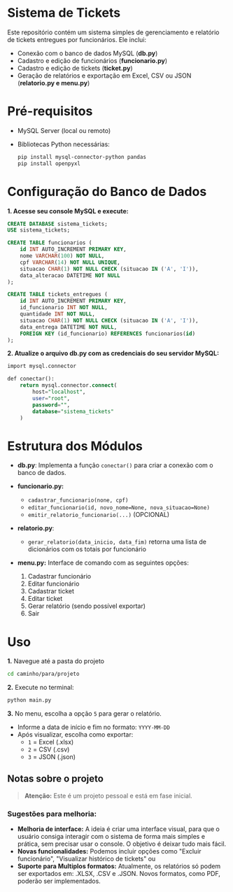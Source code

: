 # Sistema de Tickets
Este repositório contém um sistema simples de gerenciamento e relatório de tickets entregues por funcionários. Ele inclui:

- Conexão com o banco de dados MySQL (**db.py**)
- Cadastro e edição de funcionários (**funcionario.py**)
- Cadastro e edição de tickets (**ticket.py**)
- Geração de relatórios e exportação em Excel, CSV ou JSON (**relatorio.py e menu.py**)


# Pré-requisitos

- MySQL Server (local ou remoto)
- Bibliotecas Python necessárias:

  ```bash
  pip install mysql-connector-python pandas
  pip install openpyxl

# Configuração do Banco de Dados

**1. Acesse seu console MySQL e execute:**

```sql
CREATE DATABASE sistema_tickets;
USE sistema_tickets;

CREATE TABLE funcionarios (
    id INT AUTO_INCREMENT PRIMARY KEY,
    nome VARCHAR(100) NOT NULL,
    cpf VARCHAR(14) NOT NULL UNIQUE,
    situacao CHAR(1) NOT NULL CHECK (situacao IN ('A', 'I')),
    data_alteracao DATETIME NOT NULL
);

CREATE TABLE tickets_entregues (
    id INT AUTO_INCREMENT PRIMARY KEY,
    id_funcionario INT NOT NULL,
    quantidade INT NOT NULL,
    situacao CHAR(1) NOT NULL CHECK (situacao IN ('A', 'I')),
    data_entrega DATETIME NOT NULL,
    FOREIGN KEY (id_funcionario) REFERENCES funcionarios(id)
);
```
**2. Atualize o arquivo db.py com as credenciais do seu servidor MySQL:**

```sql
import mysql.connector

def conectar():
    return mysql.connector.connect(
        host="localhost",
        user="root",
        password="",
        database="sistema_tickets"
    )
```

# Estrutura dos Módulos
- **db.py**: Implementa a função `conectar()` para criar a conexão com o banco de dados.
- **funcionario.py:**
    - `cadastrar_funcionario(none, cpf)`
    - `editar_funcionario(id, novo_nome=None, nova_situacao=None)`
    - `emitir_relatorio_funcionario(...)` (OPCIONAL)
- **relatorio.py**:
  - `gerar_relatorio(data_inicio, data_fim)` retorna uma lista de dicionários com os totais por funcionário
- **menu.py:** Interface de comando com as seguintes opções:
  
    1. Cadastrar funcionário
    2. Editar funcionário
    3. Cadastrar ticket
    4. Editar ticket
    5. Gerar relatório (sendo possível exportar)
    6. Sair


# Uso
**1.** Navegue até a pasta do projeto
```bash
cd caminho/para/projeto
```

**2.** Execute no terminal:
```bash
python main.py
```

**3.** No menu, escolha a opção `5` para gerar o relatório.
  - Informe a data de início e fim no formato: `YYYY-MM-DD`
  - Após visualizar, escolha como exportar:
      - `1` = Excel (.xlsx)
      - `2` = CSV (.csv)
      - `3` = JSON (.json)


## Notas sobre o projeto

> **Atenção:** Este é um projeto pessoal e está em fase inicial.

### Sugestões para melhoria:

- **Melhoria de interface:** A ideia é criar uma interface visual, para que o usuário consiga interagir com o sistema de forma mais simples e prática, sem precisar usar o console. O objetivo é deixar tudo mais fácil.
- **Novas funcionalidades:** Podemos incluir opções como "Excluir funcionário", "Visualizar histórico de tickets" ou 
- **Suporte para Multiplos formatos:** Atualmente, os relatórios só podem ser exportados em: .XLSX, .CSV e .JSON. Novos formatos, como PDF, poderão ser implementados.






  
